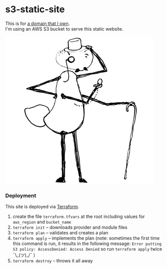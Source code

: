 # s3-static-site
This is for  [a domain that I own](http://www.ronsouthwick.com).  
I'm using an AWS S3 bucket to serve this static website.

![](ronsouthwick/images/regal_ant.gif)

### Deployment
This site is deployed via [Terraform](https://www.terraform.io/).  

1. create the file `terraform.tfvars` at the root including values for `aws_region` and `bucket_name`
2. `terraform init` – downloads provider and module files
3. `terraform plan` – validates and creates a plan
4. `terraform apply` – implements the plan
  (note: sometimes the first time this command is run, it results in the following message:
  `Error putting S3 policy: AccessDenied: Access Denied`  so run `terraform apply` twice ¯&#92;&#95;(ツ)&#95;/¯ )
5. `terraform destroy` – throws it all away
